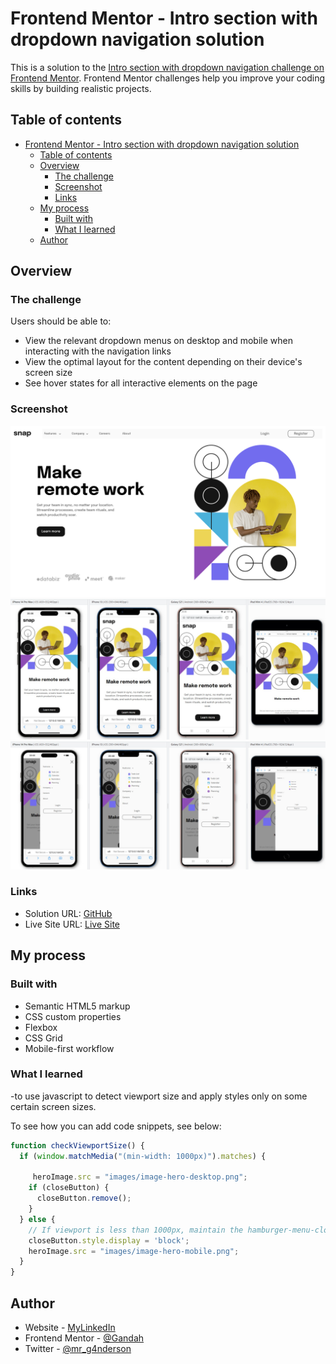# Frontend Mentor - Intro section with dropdown navigation solution

This is a solution to the [Intro section with dropdown navigation challenge on Frontend Mentor](https://www.frontendmentor.io/challenges/intro-section-with-dropdown-navigation-ryaPetHE5). Frontend Mentor challenges help you improve your coding skills by building realistic projects.

## Table of contents

- [Frontend Mentor - Intro section with dropdown navigation solution](#frontend-mentor---intro-section-with-dropdown-navigation-solution)
  - [Table of contents](#table-of-contents)
  - [Overview](#overview)
    - [The challenge](#the-challenge)
    - [Screenshot](#screenshot)
    - [Links](#links)
  - [My process](#my-process)
    - [Built with](#built-with)
    - [What I learned](#what-i-learned)
  - [Author](#author)

## Overview

### The challenge

Users should be able to:

- View the relevant dropdown menus on desktop and mobile when interacting with the navigation links
- View the optimal layout for the content depending on their device's screen size
- See hover states for all interactive elements on the page

### Screenshot

![Desktop](./screenshots/screenshot-desktop.png)
![Mobile](./screenshots/screenshot-mobile.png)
![active](./screenshots/screenshot-mobile_active.png)

### Links

- Solution URL: [GitHub](https://github.com/Gandah/Intro-section-with-dropdown-navigation-main.git)
- Live Site URL: [Live Site](https://gandah.github.io/Intro-section-with-dropdown-navigation-main/)

## My process

### Built with

- Semantic HTML5 markup
- CSS custom properties
- Flexbox
- CSS Grid
- Mobile-first workflow

### What I learned

-to use javascript to detect viewport size and apply styles only on some certain screen sizes.

To see how you can add code snippets, see below:

```js
function checkViewportSize() {
  if (window.matchMedia("(min-width: 1000px)").matches) {

     heroImage.src = "images/image-hero-desktop.png";
    if (closeButton) {
      closeButton.remove();
    }
  } else {
    // If viewport is less than 1000px, maintain the hamburger-menu-close element
    closeButton.style.display = 'block';
    heroImage.src = "images/image-hero-mobile.png";
  }
}
```

## Author

- Website - [MyLinkedIn](https://www.linkedin.com/in/gandahkelvin)
- Frontend Mentor - [@Gandah](https://www.frontendmentor.io/profile/Gandah)
- Twitter - [@mr_g4nderson](https://twitter.com/mr_g4nderson?t=A5NobjZab2sVEdh3Zq9s0A&s=09)
